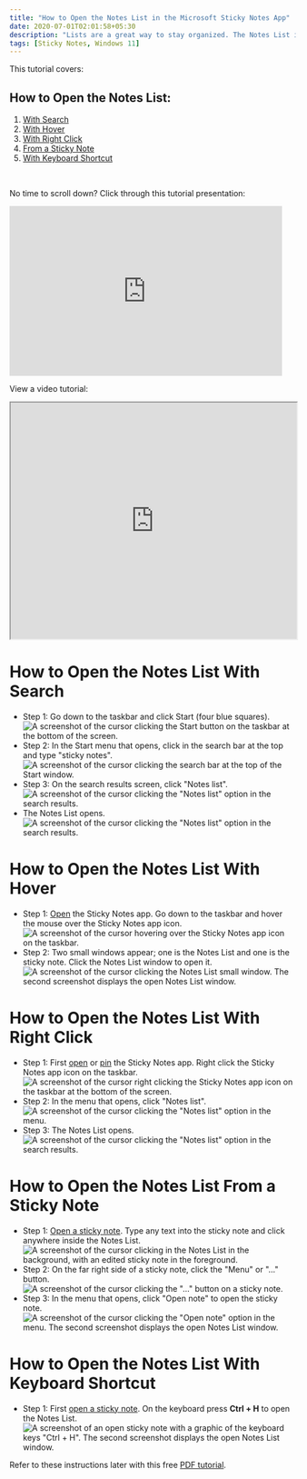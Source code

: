 ```yaml
---
title: "How to Open the Notes List in the Microsoft Sticky Notes App"
date: 2020-07-01T02:01:58+05:30
description: "Lists are a great way to stay organized. The Notes List is too. Learn how to open the Notes List and keep up with the growing pile of sticky notes."
tags: [Sticky Notes, Windows 11]
---
```

This tutorial covers:

## How to Open the Notes List:
1. [With Search](#1)
2. [With Hover](#2)
3. [With Right Click](#3)
4. [From a Sticky Note](#4)
5. [With Keyboard Shortcut](#5)

<br />
<p>No time to scroll down? Click through this tutorial presentation:</p>
<iframe src="https://docs.google.com/presentation/d/e/2PACX-1vTPrS7YCJPr6Ha87HIAju996z6GnW4BPqjVtd5ZUwKPqYFxDUpZxD3VuI0t_z_RZ-voPeYhxxkAfaF8/embed?start=false&loop=false&delayms=3000" frameborder="0" width="480" height="299" allowfullscreen="true" mozallowfullscreen="true" webkitallowfullscreen="true"></iframe>

<br />

View a video tutorial:
<iframe class="BLOG_video_class" allowfullscreen="" youtube-src-id="O-MRILaQUKA" width="100%" height="416" src="https://www.youtube.com/embed/O-MRILaQUKA"></iframe>

<h1 id="1">How to Open the Notes List With Search</h1>

* Step 1: Go down to the taskbar and click Start (four blue squares).<div class="stepimage">![A screenshot of the cursor clicking the Start button on the taskbar at the bottom of the screen.](blogstartbuttonedit.png "Click Start")</div>
* Step 2: In the Start menu that opens, click in the search bar at the top and type "sticky notes". <div class="stepimage">![A screenshot of the cursor clicking the search bar at the top of the Start window.](blogsearchbaredit.png "Search for 'sticky notes' ")</div>
* Step 3: On the search results screen, click "Notes list". <div class="stepimage">![A screenshot of the cursor clicking the "Notes list" option in the search results.](blognoteslistfromsearchedit.png "Click 'Notes list' ")</div>
* The Notes List opens. <div class="stepimage">![A screenshot of the cursor clicking the "Notes list" option in the search results.](hovernoteslistopenededit.png "The open Notes List window")</div>


<h1 id="2">How to Open the Notes List With Hover</h1>

* Step 1: [Open](https://qhtutorials.github.io/posts/openstickynotes/) the Sticky Notes app. Go down to the taskbar and hover the mouse over the Sticky Notes app icon. <div class="stepimage">![A screenshot of the cursor hovering over the Sticky Notes app icon on the taskbar.](bloghoveroveropenedappedit.png "Hover over the Sticky Notes app icon")</div>
* Step 2: Two small windows appear; one is the Notes List and one is the sticky note. Click the Notes List window to open it. <div class="stepimage">![A screenshot of the cursor clicking the Notes List small window. The second screenshot displays the open Notes List window.](bloghovernoteslist.png "Click the Notes List small window ")</div>

<h1 id="3">How to Open the Notes List With Right Click</h1>

* Step 1: First [open](https://qhtutorials.github.io/posts/openstickynotes/) or [pin](https://qhtutorials.github.io/posts/pinstickynotes/) the Sticky Notes app. Right click the Sticky Notes app icon on the taskbar. <div class="stepimage">![A screenshot of the cursor right clicking the Sticky Notes app icon on the taskbar at the bottom of the screen.](blogrightclickappiconfinaledit.png "Right click the app icon")</div>
* Step 2: In the menu that opens, click "Notes list". <div class="stepimage">![A screenshot of the cursor clicking the "Notes list" option in the menu.](blogrightclickopennoteslist.png "Click 'Notes list' ")</div>
* Step 3: The Notes List opens. <div class="stepimage">![A screenshot of the cursor clicking the "Notes list" option in the search results.](hovernoteslistopenededit.png "The open Notes List window")</div>

<h1 id="4">How to Open the Notes List From a Sticky Note</h1>

* Step 1: [Open a sticky note](https://qhtutorials.github.io/posts/openastickynote/). Type any text into the sticky note and click anywhere inside the Notes List.<div class="stepimage">![A screenshot of the cursor clicking in the Notes List in the background, with an edited sticky note in the foreground.](blogclickinnoteslistedit.png "Click in the Notes List")</div>
* Step 2: On the far right side of a sticky note, click the "Menu" or "..." button. <div class="stepimage">![A screenshot of the cursor clicking the "..." button on a sticky note.](blogclick3dotspreviewedit.png "Click the '...' button ")</div>
* Step 3: In the menu that opens, click "Open note" to open the sticky note. <div class="stepimage">![A screenshot of the cursor clicking the "Open note" option in the menu. The second screenshot displays the open Notes List window.](blogclick3dotsopennote.png "Click 'Open note' ")</div>

<h1 id="5">How to Open the Notes List With Keyboard Shortcut</h1>

* Step 1: First [open a sticky note](https://qhtutorials.github.io/posts/openastickynote/). On the keyboard press **Ctrl + H** to open the Notes List. <div class="stepimage">![A screenshot of an open sticky note with a graphic of the keyboard keys "Ctrl + H". The second screenshot displays the open Notes List window.](blogctrlh.png "Press Ctrl + H")</div>

Refer to these instructions later with this free [PDF tutorial](https://drive.google.com/file/d/1ekgk7CcUtRD0teHTu9vYZ8RWCa-VuH4Y/view?usp=sharing).

<br />